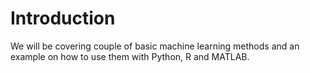 # Introduction

We will be covering couple of basic machine learning methods and an example on how to use them with Python, R and MATLAB.
